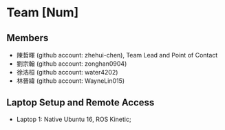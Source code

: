 # Team [Num]

## Members
* 陳哲暉 (github account: zhehui-chen), Team Lead and Point of Contact
* 劉宗翰 (github account: zonghan0904)
* 徐浩桓 (github account: water4202)
* 林晉緯 (github account: WayneLin015)

## Laptop Setup and Remote Access
* Laptop 1: Native Ubuntu 16, ROS Kinetic;


